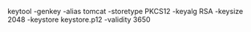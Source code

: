 keytool -genkey -alias tomcat  -storetype PKCS12 -keyalg RSA -keysize 2048  -keystore keystore.p12 -validity 3650
